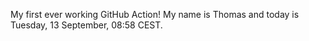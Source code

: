 My first ever working GitHub Action!
My name is Thomas and today is Tuesday, 13 September, 08:58 CEST. 
